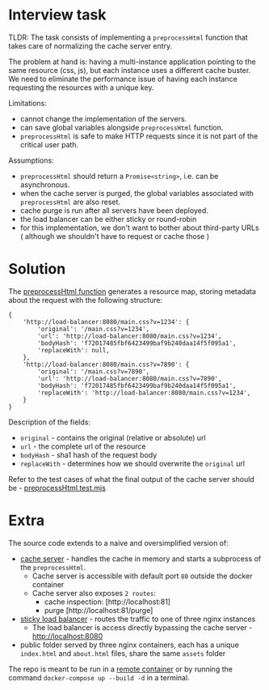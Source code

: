 # Interview task

TLDR: The task consists of implementing a `preprocessHtml` function that takes care of normalizing the cache server entry.

The problem at hand is: having a multi-instance application pointing to the same resource (css, js), but each instance uses
a different cache buster. We need to eliminate the performance issue of having each instance requesting the resources with a unique key.

Limitations:
  - cannot change the implementation of the servers.
  - can save global variables alongside `preprocessHtml` function.
  - `preprocessHtml` is safe to make HTTP requests since it is not part of the critical user path.

Assumptions:
  - `preprocessHtml` should return a `Promise<string>`, i.e. can be asynchronous.
  - when the cache server is purged, the global variables associated with `preprocessHtml` are also reset.
  - cache purge is run after all servers have been deployed.
  - the load balancer can be either sticky or round-robin
  - for this implementation, we don't want to bother about third-party URLs ( although we shouldn't have to request or cache those )

# Solution

The [preprocessHtml function](container\cache-server\lib\preprocessHtml\preprocessHtml.mjs) generates a resource map,
storing metadata about the request with the following structure:

```
{
    'http://load-balancer:8080/main.css?v=1234': {
        'original': '/main.css?v=1234',
        'url': 'http://load-balancer:8080/main.css?v=1234',
        'bodyHash': 'f72017485fbf6423499baf9b240daa14f5f095a1',
        'replaceWith': null,
    },
    'http://load-balancer:8080/main.css?v=7890': {
        'original': '/main.css?v=7890',
        'url': 'http://load-balancer:8080/main.css?v=7890',
        'bodyHash': 'f72017485fbf6423499baf9b240daa14f5f095a1',
        'replaceWith': 'http://load-balancer:8080/main.css?v=1234',
    }
}
```

Description of the fields:
 - `original` - contains the original (relative or absolute) url
 - `url` - the complete url of the resource
 - `bodyHash` - sha1 hash of the request body
 - `replaceWith` - determines how we should overwrite the `original` url

Refer to the test cases of what the final output of the cache server should be - [preprocessHtml.test.mjs](container\cache-server\lib\preprocessHtml\__tests__\preprocessHtml.test.mjs)

# Extra

The source code extends to a naive and oversimplified version of:
- [cache server](container\cache-server\lib\server.mjs) - handles the cache in memory and starts a subprocess of the `preprocessHtml`.
    - Cache server is accessible with default port `80` outside the docker container
    - Cache server also exposes `2 routes`:
        - cache inspection: [http://localhost:81]
        - purge [http://localhost:81/purge]
- [sticky load balancer](container\load-balancer\lib\server.mjs) - routes the traffic to one of three nginx instances
    - The load balancer is access directly bypassing the cache server - [http://localhost:8080](http://localhost:8080)
- public folder served by three nginx containers, each has a unique `index.html` and `about.html` files,
      share the same `assets` folder

The repo is meant to be run in a [remote container](https://code.visualstudio.com/docs/remote/containers) or by running the
command `docker-compose up --build -d` in a terminal.